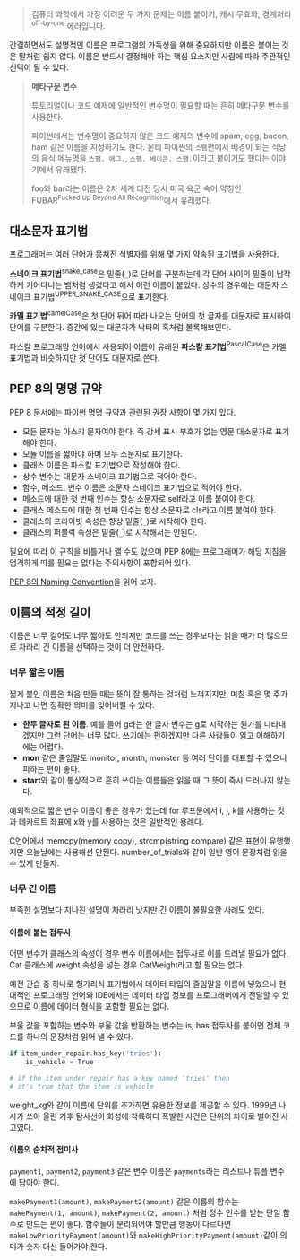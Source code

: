 > 컴퓨터 과학에서 가장 어려운 두 가지 문제는 이름 붙이기, 캐시 무효화, 경계처리<sup>off-by-one</sup> 에러입니다.

간결하면서도 설명적인 이름은 프로그램의 가독성을 위해 중요하지만 이름은 붙이는 것은 말처럼 쉽지 않다. 이름은 반드시 결정해야 하는 핵심 요소지만 사람에 따라 주관적인 선택이 될 수 있다.

> **메타구문 변수**
> 
> 튜토리얼이나 코드 예제에 일반적인 변수명이 필요할 때는 흔히 메타구문 변수를 사용한다.
> 
> 파이썬에서는 변수명이 중요하지 않은 코드 예제의 변수에 spam, egg, bacon, ham 같은 이름을 지정하기도 한다. 몬티 파이썬의 `스팸`편에서 배경이 되는 식당의 음식 메뉴명을 `스팸. 에그.`, `스팸. 베이콘. 스팸.`이라고 붙이기도 했다는 이야기에서 유래됐다.
> 
> foo와 bar라는 이름은 2차 세계 대전 당시 미국 육군 속어 약칭인 FUBAR<sup>Fucked Up Beyond All Recognition</sup>에서 유래했다.


## 대소문자 표기법

프로그래머는 여러 단어가 뭉쳐진 식별자를 위해 몇 가지 약속된 표기법을 사용한다.

**스네이크 표기법**<sup>snake_case</sup>은 밑줄(`_`)로 단어를 구분하는데 각 단어 사이의 밑줄이 납작하게 기어다니는 뱀처럼 생겼다고 해서 이런 이름이 붙었다. 상수의 경우에는 대문자 스네이크 표기법<sup>UPPER_SNAKE_CASE</sup>으로 표기한다.

**카멜 표기법**<sup>camelCase</sup>은 첫 단어 뒤어 따라 나오는 단어의 첫 글자를 대문자로 표시하여 단어를 구분한다. 중간에 있는 대문자가 낙타의 혹처럼 볼록해보인다.

파스칼 프로그래밍 언어에서 사용되어 이름이 유래된 **파스칼 표기법**<sup>PascalCase</sup>은 카멜 표기법과 비슷하지만 첫 단어도 대문자로 쓴다.

## PEP 8의 명명 규약

PEP 8 문서에는 파이썬 명명 규약과 관련된 권장 사항이 몇 가지 있다.

- 모든 문자는 아스키 문자여야 한다. 즉 강세 표시 부호가 없는 영문 대소문자로 표기해야 한다.
- 모듈 이름을 짧아야 하며 모두 소문자로 표기한다.
- 클래스 이름은 파스칼 표기법으로 작성해야 한다.
- 상수 변수는 대문자 스네이크 표기법으로 적어야 한다.
- 함수, 메소드, 변수 이름은 소문자 스네이크 표기법으로 적어야 한다.
- 메소드에 대한 첫 번째 인수는 항상 소문자로 self라고 이름 붙여야 한다.
- 클래스 메소드에 대한 첫 번째 인수는 항상 소문자로 cls라고 이름 붙여야 한다.
- 클래스의 프라이빗 속성은 항상 밑줄(`_`)로 시작해야 한다.
- 클래스의 퍼블릭 속성은 밑줄(`_`)로 시작해서는 안된다.

필요에 따라 이 규칙을 비틀거나 깰 수도 있으며 PEP 8에는 프로그래머가 해당 지침을 엄격하게 따를 필요는 없다는 주의사항이 포함되어 있다.

[PEP 8의 Naming Convention](https://www.python.org/dev/peps/pep-0008/#naming-conventions)을 읽어 보자.

## 이름의 적정 길이

이름은 너무 길어도 너무 짧아도 안되지만 코드를 쓰는 경우보다는 읽을 때가 더 많으므로 차라리 긴 이름을 선택하는 것이 더 안전하다.

### 너무 짧은 이름

짧게 붙인 이름은 처음 만들 때는 뜻이 잘 통하는 것처럼 느껴지지만, 며칠 혹은 몇 주가 지나고 나면 정확한 의미를 잊어버릴 수 있다.

- **한두 글자로 된 이름**. 예를 들어 g라는 한 글자 변수는 g로 시작하는 뭔가를 나타내겠지만 그런 단어는 너무 많다. 쓰기에는 편하겠지만 다른 사람들이 읽고 이해하기에는 어렵다.
- **mon** 같은 줄임말도 monitor, month, monster 등 여러 단어를 대표할 수 있으니 피하는 편이 좋다.
- **start**와 같이 통상적으로 흔히 쓰이는 이름들은 읽을 때 그 뜻이 즉시 드러나지 않는다.

예외적으로 짧은 변수 이름이 좋은 경우가 있는데 for 루프문에서 i, j, k를 사용하는 것과 데카르트 좌표에 x와 y를 사용하는 것은 일반적인 용례다.

C언어에서 memcpy(memory copy), strcmp(string compare) 같은 표현이 유행했지만 오늘날에는 사용해선 안된다. number_of_trials와 같이 일반 영어 문장처럼 읽을 수 있게 만들자.

### 너무 긴 이름

부족한 설명보다 지나친 설명이 차라리 낫지만 긴 이름이 불필요한 사례도 있다.

#### 이름에 붙는 접두사

어떤 변수가 클래스의 속성이 경우 변수 이름에서는 접두사로 이를 드러낼 필요가 없다. Cat 클래스에 weight 속성을 넣는 경우 CatWeight라고 할 필요는 없다.

예전 관습 중 하나로 헝가리식 표기법에서 데이터 타입의 줄임말을 이름에 넣었으나 현대적인 프로그래밍 언어와 IDE에서는 데이터 타입 정보를 프로그래머에게 전달할 수 있으므로 이름에 데이터 형식을 포함할 필요는 없다.

부울 값을 포함하는 변수와 부울 값을 반환하는 변수는 is, has 접두사를 붙이면 전체 코드를 하나의 문장처럼 읽어 낼 수 있다.

```python
if item_under_repair.has_key('tries'):
    is_vehicle = True

# if the item under repair has a key named 'tries' then
# it's true that the item is vehicle
```

weight_kg와 같이 이름에 단위를 추가하면 유용한 정보를 제공할 수 있다. 1999년 나사가 쏘아 올린 기후 탐사선이 화성에 착륙하다 폭발한 사건은 단위의 차이로 벌어진 사고였다.

#### 이름의 순차적 접미사

`payment1`, `payment2`, `payment3` 같은 변수 이름은 `payments`라는 리스트나 튜플 변수에 담아야 한다.

`makePayment1(amount)`, `makePayment2(amount)` 같은 이름의 함수는 `makePayment(1, amount)`, `makePayment(2, amount)` 처럼 정수 인수를 받는 단일 함수로 만드는 편이 좋다. 함수들이 분리되어야 할만큼 행동이 다르다면 `makeLowPriorityPayment(amount)`와 `makeHighPriorityPayment(amount)`같이 의미가 숫자 대신 들어가야 한다.